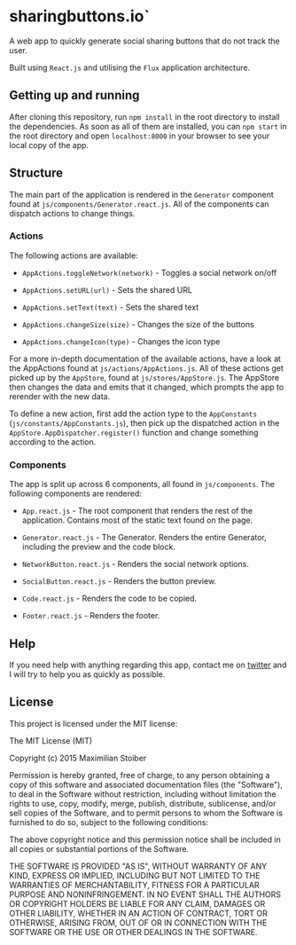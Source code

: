 # sharingbuttons.io`

A web app to quickly generate social sharing buttons that do not track the user.

Built using `React.js` and utilising the `Flux` application architecture.

## Getting up and running

After cloning this repository, run `npm install` in the root directory to install the dependencies. As soon as all of them are installed, you can `npm start` in the root directory and open `localhost:8000` in your browser to see your local copy of the app.

## Structure

The main part of the application is rendered in the `Generator` component found at `js/components/Generator.react.js`. All of the components can dispatch actions to change things.

### Actions

The following actions are available:

* `AppActions.toggleNetwork(network)` - Toggles a social network on/off

* `AppActions.setURL(url)` - Sets the shared URL

* `AppActions.setText(text)` - Sets the shared text

* `AppActions.changeSize(size)` - Changes the size of the buttons

* `AppActions.changeIcon(type)` - Changes the icon type

For a more in-depth documentation of the available actions, have a look at the AppActions found at `js/actions/AppActions.js`. All of these actions get picked up by the `AppStore`, found at `js/stores/AppStore.js`. The AppStore then changes the data and emits that it changed, which prompts the app to rerender with the new data.

To define a new action, first add the action type to the `AppConstants` (`js/constants/AppConstants.js`), then pick up the dispatched action in the `AppStore.AppDispatcher.register()` function and change something according to the action.

### Components

The app is split up across 6 components, all found in `js/components`. The following components are rendered:

* `App.react.js` - The root component that renders the rest of the application. Contains most of the static text found on the page.

* `Generator.react.js` - The Generator. Renders the entire Generator, including the preview and the code block.

* `NetworkButton.react.js` - Renders the social network options.

* `SocialButton.react.js` - Renders the button preview.

* `Code.react.js` - Renders the code to be copied.

* `Footer.react.js` - Renders the footer.

## Help

If you need help with anything regarding this app, contact me on [twitter](https://twitter.com/mxstbr) and I will try to help you as quickly as possible.

## License

This project is licensed under the MIT license:

The MIT License (MIT)

Copyright (c) 2015 Maximilian Stoiber

Permission is hereby granted, free of charge, to any person obtaining a copy
of this software and associated documentation files (the "Software"), to deal
in the Software without restriction, including without limitation the rights
to use, copy, modify, merge, publish, distribute, sublicense, and/or sell
copies of the Software, and to permit persons to whom the Software is
furnished to do so, subject to the following conditions:

The above copyright notice and this permission notice shall be included in all
copies or substantial portions of the Software.

THE SOFTWARE IS PROVIDED "AS IS", WITHOUT WARRANTY OF ANY KIND, EXPRESS OR
IMPLIED, INCLUDING BUT NOT LIMITED TO THE WARRANTIES OF MERCHANTABILITY,
FITNESS FOR A PARTICULAR PURPOSE AND NONINFRINGEMENT. IN NO EVENT SHALL THE
AUTHORS OR COPYRIGHT HOLDERS BE LIABLE FOR ANY CLAIM, DAMAGES OR OTHER
LIABILITY, WHETHER IN AN ACTION OF CONTRACT, TORT OR OTHERWISE, ARISING FROM,
OUT OF OR IN CONNECTION WITH THE SOFTWARE OR THE USE OR OTHER DEALINGS IN THE
SOFTWARE.